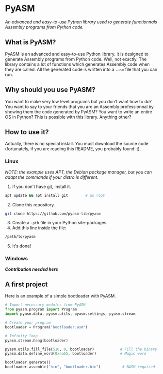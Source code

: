 # PyASM
*An advanced and easy-to-use Python library used to generate functionnals Assembly programs from Python code.*

## What is PyASM?
PyASM is an advanced and easy-to-use Python library. It is designed to generate Assembly programs from Python code.
Well, not exactly.
The library contains a lot of functions which generates Assembly code when they are called. All the generated code
is written into a `.asm` file that you can run.

## Why should you use PyASM?
You want to make very low level programs but you don't want how to do? You want to say to your friends that you are
an Assembly professionnal by showing them the code generated by PyASM? You want to write an entire OS in Python?
This is possible with this library.
Anything other?

## How to use it?
Actually, there is no special install. You must download the source code (fortunately, if you are reading this
README, you probably found it).

### Linux
*NOTE: the example uses APT, the Debian package manager, but you can adapt the commands if your distro is different.*
1. If you don't have git, install it.
```bash
apt update && apt install git        # as root
```
2. Clone this repository.
```bash
git clone https://github.com/pyasm-lib/pyasm
```
3. Create a `.pth` file in your Python site-packages.
4. Add this line inside the file:
```txt
/path/to/pyasm
```
5. It's done!

### Windows
***Contribution needed here***

## A first project
Here is an example of a simple bootloader with PyASM.
```py
# Import necessary modules from PyASM
from pyasm.program import Program
import pyasm.data, pyasm.utils, pyasm.settings, pyasm.stream

# Create your program
bootloader = Program("bootloader.asm")

# Infinity loop
pyasm.stream.hang(bootloader)

pyasm.utils.fill_file(510, 0, bootloader)            # Fill the binary file with 0
pyasm.data.define_word(0xaa55, bootloader)           # Magic word

bootloader.generate()
bootloader.assemble("bin", "bootloader.bin")          # NASM required for this line
```
